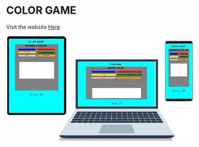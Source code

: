 # COLOR GAME

Visit the website [Here](https://ninovinalon.github.io/project-portfolio-2/)


![Responsive website example image](assets/images/cgadget.jpg)